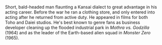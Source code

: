 <!-- Kenzo Tabu -->

Short, bald-headed man flaunting a Kansai dialect to great advantage in his acting career. Before the war he ran a clothing store, and only entered into acting after he returned from active duty. He appeared in films for both Toho and Daiei studios. He's best known to genre fans as business developer cleaning up the flooded industrial park in _Mothra vs. Godzilla_ (1964) and as the leader of the Earth-based alien squad in _Monster Zero_ (1965).